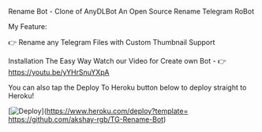  Rename Bot - Clone of AnyDLBot
An Open Source Rename Telegram RoBot

My Feature:

👉 Rename any Telegram Files with Custom Thumbnail Support

Installation
The Easy Way
Watch our Video for Create own Bot - 👉 https://youtu.be/yYHrSnuYXpA

You can also tap the Deploy To Heroku button below to deploy straight to Heroku!


[![Deploy](https://www.herokucdn.com/deploy/button.svg)](https://www.heroku.com/deploy?template=
https://github.com/akshay-rgb/TG-Rename-Bot)
